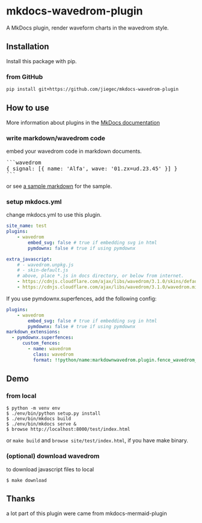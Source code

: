 mkdocs-wavedrom-plugin
=========================================================

A MkDocs plugin,
render waveform charts in the wavedrom style.

Installation
--------------------------
Install this package with pip.

### from GitHub

```bash
pip install git+https://github.com/jiegec/mkdocs-wavedrom-plugin
```

How to use
--------------------------
More information about plugins in the [MkDocs documentation][mkdocs-plugins]

[mkdocs-plugins]: http://www.mkdocs.org/user-guide/plugins/

### write markdown/wavedrom code

embed your wavedrom code in markdown documents.

<pre>
```wavedrom
{ signal: [{ name: 'Alfa', wave: '01.zx=ud.23.45' }] }
```
</pre>

or see [a sample markdown](https://github.com/jiegec/mkdocs-wavedrom-plugin/blob/main/docs/test.md) for the sample.


### setup mkdocs.yml

change mkdocs.yml to use this plugin.

```yaml
site_name: test
plugins:
    - wavedrom
        embed_svg: false # true if embedding svg in html
        pymdownx: false # true if using pymdownx

extra_javascript:
    # - wavedrom.unpkg.js
    # - skin-default.js
    # above, place *.js in docs directory, or below from internet.
    - https://cdnjs.cloudflare.com/ajax/libs/wavedrom/3.1.0/skins/default.js
    - https://cdnjs.cloudflare.com/ajax/libs/wavedrom/3.1.0/wavedrom.min.js
```

If you use pymdownx.superfences, add the following config:

```yaml
plugins:
    - wavedrom
        embed_svg: false # true if embedding svg in html
        pymdownx: false # true if using pymdownx
markdown_extensions:
  - pymdownx.superfences:
      custom_fences:
        - name: wavedrom
          class: wavedrom
          format: !!python/name:markdownwavedrom.plugin.fence_wavedrom_format
```


Demo
--------------------------

### from local

```shell
$ python -m venv env
$ ./env/bin/python setup.py install
$ ./env/bin/mkdocs build
$ ./env/bin/mkdocs serve &
$ browse http://localhost:8000/test/index.html
```

or `make build` and `browse site/test/index.html`, if you have make binary.

### (optional) download wavedrom

to download javascript files to local

```shell
$ make download
```

Thanks
--------------------------

a lot part of this plugin were came from mkdocs-mermaid-plugin


<!--
vi: ft=markdown:et:fdm=marker
-->

